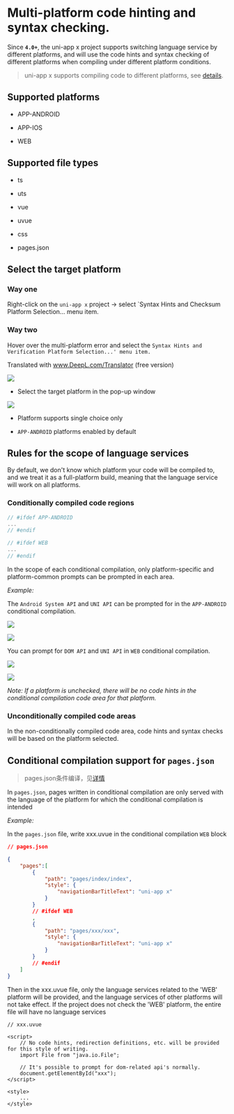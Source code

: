 # Multi-platform code hinting and syntax checking.

Since **`4.0+`**, the uni-app x project supports switching language service by different platforms, and will use the code hints and syntax checking of different platforms when compiling under different platform conditions.

> uni-app x supports compiling code to different platforms, see [details](https://uniapp.dcloud.net.cn/tutorial/platform.html).

## Supported platforms

- APP-ANDROID

- APP-IOS

- WEB

## Supported file types

- ts

- uts

- vue

- uvue

- css

- pages.json

## Select the target platform

### Way one

Right-click on the `uni-app x` project -> select `Syntax Hints and Checksum Platform Selection... menu item.

### Way two

Hover over the multi-platform error and select the `Syntax Hints and Verification Platform Selection...' menu item. `

Translated with www.DeepL.com/Translator (free version)

![](https://web-ext-storage.dcloud.net.cn/hx/language-service-target-support/1_new.jpg)

- Select the target platform in the pop-up window

![](https://web-ext-storage.dcloud.net.cn/hx/systax_1.jpg)

- Platform supports single choice only

- `APP-ANDROID` platforms enabled by default


## Rules for the scope of language services

By default, we don't know which platform your code will be compiled to, and we treat it as a full-platform build, meaning that the language service will work on all platforms.

### Conditionally compiled code regions

```js
// #ifdef APP-ANDROID
...
// #endif
```

```js
// #ifdef WEB
...
// #endif
```

In the scope of each conditional compilation, only platform-specific and platform-common prompts can be prompted in each area.

*Example:*

The `Android System API` and `UNI API` can be prompted for in the `APP-ANDROID` conditional compilation.

![](https://web-ext-storage.dcloud.net.cn/hx/language-service-target-support/2_new.jpg)

![](https://web-ext-storage.dcloud.net.cn/hx/language-service-target-support/3_new.jpg)

You can prompt for `DOM API` and `UNI API` in `WEB` conditional compilation.

![](https://web-ext-storage.dcloud.net.cn/hx/language-service-target-support/4_new.jpg)

![](https://web-ext-storage.dcloud.net.cn/hx/language-service-target-support/5_new.jpg)

*Note: If a platform is unchecked, there will be no code hints in the conditional compilation code area for that platform.*

### Unconditionally compiled code areas

In the non-conditionally compiled code area, code hints and syntax checks will be based on the platform selected.

## Conditional compilation support for `pages.json`

> pages.json条件编译，见[详情](https://uniapp.dcloud.net.cn/tutorial/platform.html#pages-json-%E7%9A%84%E6%9D%A1%E4%BB%B6%E7%BC%96%E8%AF%91)

In `pages.json`, pages written in conditional compilation are only served with the language of the platform for which the conditional compilation is intended

*Example:*

In the `pages.json` file, write xxx.uvue in the conditional compilation `WEB` block

```json
// pages.json

{
    "pages":[
		{
			"path": "pages/index/index",
			"style": {
				"navigationBarTitleText": "uni-app x"
			}
		}
        // #ifdef WEB
        ,
        {
            "path": "pages/xxx/xxx",
            "style": {
            	"navigationBarTitleText": "uni-app x"
            }
        }
        // #endif
    ]
}
```

Then in the xxx.uvue file, only the language services related to the 'WEB' platform will be provided, and the language services of other platforms will not take effect. If the project does not check the 'WEB' platform, the entire file will have no language services
```vue
// xxx.uvue

<script>
    // No code hints, redirection definitions, etc. will be provided for this style of writing.
    import File from "java.io.File";

    // It's possible to prompt for dom-related api's normally.
    document.getElementById("xxx");
</script>

<style>
    ...
</style>
```
